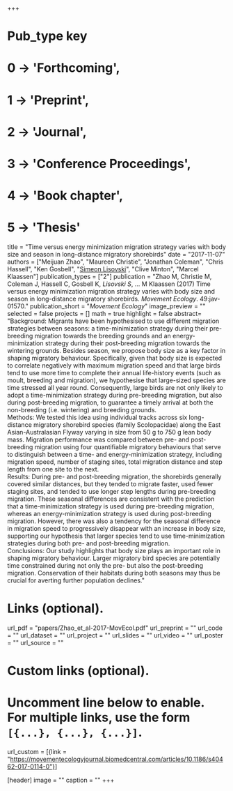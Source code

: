 +++
# Pub_type key
# 0 -> 'Forthcoming',
# 1 -> 'Preprint',
# 2 -> 'Journal',
# 3 -> 'Conference Proceedings',
# 4 -> 'Book chapter',
# 5 -> 'Thesis'
  
title = "Time versus energy minimization migration strategy varies with body size and season in long-distance migratory shorebirds"
date = "2017-11-07"
authors = ["Meijuan Zhao", "Maureen Christie", "Jonathan Coleman", "Chris Hassell", "Ken Gosbell",  "[Simeon Lisovski](hhttps://slisovski.netlify.com/)", "Clive Minton", "Marcel Klaassen"]
publication_types = ["2"]
publication = "Zhao M, Christie M, Coleman J, Hassell C, Gosbell K, *Lisovski S*, ... M Klaassen (2017) Time versus energy minimization migration strategy varies with body size and season in long-distance migratory shorebirds. _Movement Ecology_. 49:jav-01570."
publication_short = "_Movement Ecology_"
image_preview = ""
selected = false
projects = []
math = true
highlight = false
abstract= "Background: Migrants have been hypothesised to use different migration strategies between seasons: a time-minimization strategy during their pre-breeding migration towards the breeding grounds and an energy-minimization strategy during their post-breeding migration towards the wintering grounds. Besides season, we propose body size as a key factor in shaping migratory behaviour. Specifically, given that body size is expected to correlate negatively with maximum migration speed and that large birds tend to use more time to complete their annual life-history events (such as moult, breeding and migration), we hypothesise that large-sized species are time stressed all year round. Consequently, large birds are not only likely to adopt a time-minimization strategy during pre-breeding migration, but also during post-breeding migration, to guarantee a timely arrival at both the non-breeding (i.e. wintering) and breeding grounds.<br />Methods: We tested this idea using individual tracks across six long-distance migratory shorebird species (family Scolopacidae) along the East Asian-Australasian Flyway varying in size from 50 g to 750 g lean body mass. Migration performance was compared between pre- and post-breeding migration using four quantifiable migratory behaviours that serve to distinguish between a time- and energy-minimization strategy, including migration speed, number of staging sites, total migration distance and step length from one site to the next.<br />Results: During pre- and post-breeding migration, the shorebirds generally covered similar distances, but they tended to migrate faster, used fewer staging sites, and tended to use longer step lengths during pre-breeding migration. These seasonal differences are consistent with the prediction that a time-minimization strategy is used during pre-breeding migration, whereas an energy-minimization strategy is used during post-breeding migration. However, there was also a tendency for the seasonal difference in migration speed to progressively disappear with an increase in body size, supporting our hypothesis that larger species tend to use time-minimization strategies during both pre- and post-breeding migration.<br />Conclusions: Our study highlights that body size plays an important role in shaping migratory behaviour. Larger migratory bird species are potentially time constrained during not only the pre- but also the post-breeding migration. Conservation of their habitats during both seasons may thus be crucial for averting further population declines."
  
# Links (optional).
url_pdf = "papers/Zhao_et_al-2017-MovEcol.pdf"
url_preprint = ""
url_code = ""
url_dataset = ""
url_project = ""
url_slides = ""
url_video = ""
url_poster = ""
url_source = ""
  
# Custom links (optional).
#   Uncomment line below to enable. For multiple links, use the form `[{...}, {...}, {...}]`.
url_custom = [{link = "https://movementecologyjournal.biomedcentral.com/articles/10.1186/s40462-017-0114-0"}]
  
[header]
image = ""
caption = ""
+++